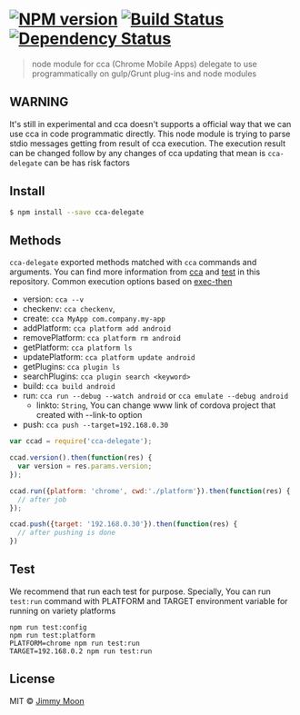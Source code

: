 #  [![NPM version][npm-image]][npm-url] [![Build Status][travis-image]][travis-url] [![Dependency Status][daviddm-url]][daviddm-image]

> node module for cca (Chrome Mobile Apps) delegate to use programmatically on gulp/Grunt plug-ins and node modules

## WARNING

It's still in experimental and cca doesn't supports a official way that we can use cca in code programmatic directly. This node module is trying to parse stdio messages getting from result of cca execution. The execution result can be changed follow by any changes of cca updating that mean is `cca-delegate` can be has risk factors

## Install

```sh
$ npm install --save cca-delegate
```

## Methods

`cca-delegate` exported methods matched with `cca` commands and arguments. You can find more information from [cca](https://www.npmjs.com/package/cca) and [test](./test) in this repository. Common execution options based on [exec-then](http://goo.gl/lEn3L8)

- version: `cca --v`
- checkenv: `cca checkenv`,
- create: `cca MyApp com.company.my-app`
- addPlatform: `cca platform add android`
- removePlatform: `cca platform rm android`
- getPlatform: `cca platform ls`
- updatePlatform: `cca platform update android`
- getPlugins: `cca plugin ls`
- searchPlugins: `cca plugin search <keyword>`
- build: `cca build android`
- run: `cca run --debug --watch android` or `cca emulate --debug android`
  + linkto: `String`, You can change www link of cordova project that created with --link-to option
- push: `cca push --target=192.168.0.30`

```js
var ccad = require('cca-delegate');

ccad.version().then(function(res) {
  var version = res.params.version;
});

ccad.run({platform: 'chrome', cwd:'./platform'}).then(function(res) {
  // after job
});

ccad.push({target: '192.168.0.30'}).then(function(res) {
  // after pushing is done
})
```

## Test

We recommend that run each test for purpose. Specially, You can run `test:run` command with PLATFORM and TARGET environment variable for running on variety platforms

```
npm run test:config
npm run test:platform
PLATFORM=chrome npm run test:run
TARGET=192.168.0.2 npm run test:run
```

## License

MIT © [Jimmy Moon](http://github.com/ragingwind)

[npm-url]: https://npmjs.org/package/cca-delegate
[npm-image]: https://badge.fury.io/js/cca-delegate.svg
[travis-url]: https://travis-ci.org/ragingwind/cca-delegate
[travis-image]: https://travis-ci.org/ragingwind/cca-delegate.svg?branch=master
[daviddm-url]: https://david-dm.org/ragingwind/cca-delegate.svg?theme=shields.io
[daviddm-image]: https://david-dm.org/ragingwind/cca-delegate
